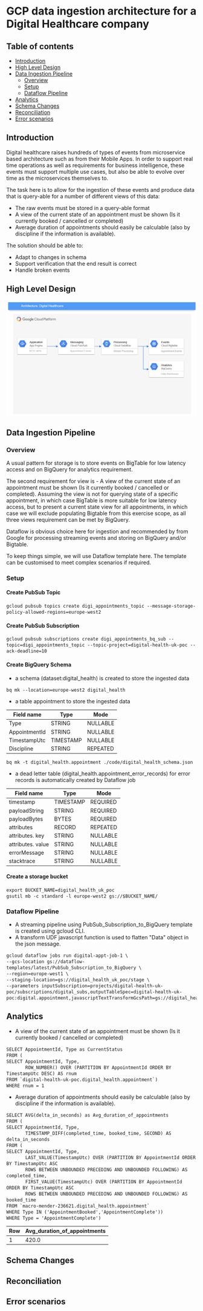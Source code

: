 # GCP data ingestion architecture for a Digital Healthcare company

## Table of contents
- [Introduction](#introduction)
- [High Level Design](#high-level-design)
- [Data Ingestion Pipeline](#data-ingestion-pipeline)			
  - [Overview](#overview)
  - [Setup](#setup)
  - [Dataflow Pipeline](#dataflow-pipeline)
- [Analytics](#analytics)
- [Schema Changes](#schema-changes)
- [Reconciliation](#reconciliation)		
- [Error scenarios](#error-scenarios)	

## Introduction
Digital healthcare raises hundreds of types of events from microservice based architecture such as from their Mobile Apps. In order to support real time operations as well as requirements for business intelligence, these events must support multiple use cases, but also be able to evolve over time as the microservices themselves to.

The task here is to allow for the ingestion of these events and produce data that is query-able for a number of different views of this data:
- The raw events must be stored in a query-able format
- A view of the current state of an appointment must be shown (Is it currently booked / cancelled or completed) 
- Average duration of appointments should easily be calculable (also by discipline if the information is available).

The solution should be able to:
- Adapt to changes in schema
- Support verification that the end result is correct
- Handle broken events

## High Level Design
![HLD](images/digitalhealth.png)

## Data Ingestion Pipeline		
  
### Overview
A usual pattern for storage is to store events on BigTable for low latency access and on BigQuery for analytics requirement. 

The second requirement for view is - A view of the current state of an appointment must be shown (Is it currently booked / cancelled or completed).
Assuming the view is not for querying state of a specific appointment, in which case BigTable is more suitable for low latency access, but to present a current state view for all appointments, in which case we will exclude populating Bigtable from this exercise scope, as all three views requirement can be met by BigQuery. 

Dataflow is obvious choice here for ingestion and recommended by from Google for processing streaming events and storing on BigQuery and/or Bigtable. 

To keep things simple, we will use Dataflow template here. The template can be customised to meet complex scenarios if required. 

### Setup

#### Create PubSub Topic
```
gcloud pubsub topics create digi_appointments_topic --message-storage-policy-allowed-regions=europe-west2
```
#### Create PubSub Subscription
```
gcloud pubsub subscriptions create digi_appointments_bq_sub --topic=digi_appointments_topic --topic-project=digital-health-uk-poc --ack-deadline=10 
```
#### Create BigQuery Schema
- a schema (dataset:digital_health) is created to store the ingested data
```
bq mk --location=europe-west2 digital_health
```
- a table appointment to store the ingested data  

|Field name	|Type	|Mode|
|-----------|-----|----|
|Type|	STRING|	NULLABLE|	
AppointmentId	|STRING	|NULLABLE|	
|TimestampUtc|	TIMESTAMP|	NULLABLE|	
|Discipline|	STRING|	REPEATED|	

```
bq mk -t digital_health.appointment ./code/digital_health_schema.json
```

- a dead letter table (digital_health.appointment_error_records) for error records is automatically created by Dataflow job 

|Field name	|Type	|Mode|
|-----------|-----|----|
|timestamp	|TIMESTAMP|	REQUIRED	|
|payloadString	|STRING|	REQUIRED	|
|payloadBytes|	BYTES|	REQUIRED	|
|attributes	|RECORD	|REPEATED	|
|attributes. key	|STRING|	NULLABLE	|
|attributes. value	|STRING|	NULLABLE	|
|errorMessage	|STRING	|NULLABLE	|
|stacktrace	|STRING|	NULLABLE	|

#### Create a storage bucket
```
export BUCKET_NAME=digital_health_uk_poc
gsutil mb -c standard -l europe-west2 gs://$BUCKET_NAME/
```

### Dataflow Pipeline
- A streaming pipeline using PubSub_Subscription_to_BigQuery template is created using gcloud CLI. 
- A transform UDF javascript function is used to flatten "Data" object in the json message.
```
gcloud dataflow jobs run digital-appt-job-1 \
--gcs-location gs://dataflow-templates/latest/PubSub_Subscription_to_BigQuery \
--region=europe-west1 \
--staging-location=gs://digital_health_uk_poc/stage \
--parameters inputSubscription=projects/digital-health-uk-poc/subscriptions/digital_subs,outputTableSpec=digital-health-uk-poc:digital.appointment,javascriptTextTransformGcsPath=gs://digital_health_uk_poc/flattenData.js,javascriptTextTransformFunctionName=transform
```
## Analytics
- A view of the current state of an appointment must be shown (Is it currently booked / cancelled or completed) 
```
SELECT AppointmentId, Type as CurrentStatus
FROM (
SELECT AppointmentId, Type,
       ROW_NUMBER() OVER (PARTITION BY AppointmentId ORDER BY TimestampUtc DESC) AS rnum
FROM `digital-health-uk-poc.digital_health.appointment`)
WHERE rnum = 1
```
- Average duration of appointments should easily be calculable (also by discipline if the information is available).
```
SELECT AVG(delta_in_seconds) as Avg_duration_of_appointments
FROM (
SELECT AppointmentId, Type, 
       TIMESTAMP_DIFF(completed_time, booked_time, SECOND) AS delta_in_seconds
FROM (       
SELECT AppointmentId, Type,  
       LAST_VALUE(TimestampUtc) OVER (PARTITION BY AppointmentId ORDER BY TimestampUtc ASC
       ROWS BETWEEN UNBOUNDED PRECEDING AND UNBOUNDED FOLLOWING) AS completed_time,
       FIRST_VALUE(TimestampUtc) OVER (PARTITION BY AppointmentId ORDER BY TimestampUtc ASC
       ROWS BETWEEN UNBOUNDED PRECEDING AND UNBOUNDED FOLLOWING) AS booked_time
FROM `macro-mender-236621.digital_health.appointment` 
WHERE Type IN ('AppointmentBooked','AppointmentComplete'))
WHERE Type = 'AppointmentComplete')
```

|Row	|Avg_duration_of_appointments|	
|-----|----------------------------|
|1|	420.0|

## Schema Changes

## Reconciliation		

## Error scenarios	
